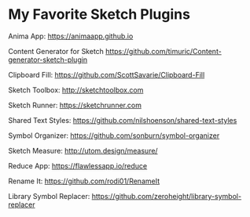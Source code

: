 # My Favorite Sketch Plugins

Anima App: 
https://animaapp.github.io

Content Generator for Sketch
https://github.com/timuric/Content-generator-sketch-plugin

Clipboard Fill: 
https://github.com/ScottSavarie/Clipboard-Fill

Sketch Toolbox: 
http://sketchtoolbox.com

Sketch Runner: 
https://sketchrunner.com

Shared Text Styles: 
https://github.com/nilshoenson/shared-text-styles

Symbol Organizer:
https://github.com/sonburn/symbol-organizer

Sketch Measure: 
http://utom.design/measure/

Reduce App: 
https://flawlessapp.io/reduce

Rename It:
https://github.com/rodi01/RenameIt

Library Symbol Replacer: 
https://github.com/zeroheight/library-symbol-replacer
